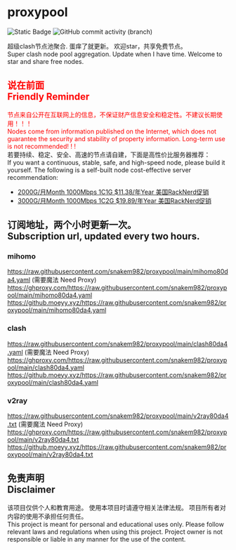# proxypool

![Static Badge](https://img.shields.io/badge/ss|ssr|vmess|vless|trojan-free-orange)
![GitHub commit activity (branch)](https://img.shields.io/github/commit-activity/w/snakem982/proxypool?color=DC52FC)


超级clash节点池聚合.
蛋痒了就更新。
欢迎star，共享免费节点。
<br/>
Super clash node pool aggregation.
Update when I have time.
Welcome to star and share free nodes.

## <font color="red">说在前面<br/>Friendly Reminder</font>
<font color="red">节点来自公开在互联网上的信息，不保证财产信息安全和稳定性。不建议长期使用！！！<br/>
Nodes come from information published on the Internet,
which does not guarantee the security and stability of property information.
Long-term use is not recommended! ! !</font><br/>
若要持续、稳定、安全、高速的节点请自建，下面是高性价比服务器推荐：<br/>
If you want a continuous, stable, safe, and high-speed node, please build it yourself.
The following is a self-built node cost-effective server recommendation:
- [2000G/月Month 1000Mbps 1C1G $11.38/年Year 美国RackNerd促销](https://my.racknerd.com/aff.php?aff=8613 "美国RackNerd")
- [3000G/月Month 1000Mbps 1C2G $19.89/年Year 美国RackNerd促销](https://my.racknerd.com/aff.php?aff=8613 "美国RackNerd")

## 订阅地址，两个小时更新一次。<br/>Subscription url, updated every two hours.
### mihomo
https://raw.githubusercontent.com/snakem982/proxypool/main/mihomo80da4.yaml  (需要魔法 Need Proxy)
https://ghproxy.com/https://raw.githubusercontent.com/snakem982/proxypool/main/mihomo80da4.yaml
https://github.moeyy.xyz/https://raw.githubusercontent.com/snakem982/proxypool/main/mihomo80da4.yaml
### clash
https://raw.githubusercontent.com/snakem982/proxypool/main/clash80da4.yaml  (需要魔法 Need Proxy)
https://ghproxy.com/https://raw.githubusercontent.com/snakem982/proxypool/main/clash80da4.yaml
https://github.moeyy.xyz/https://raw.githubusercontent.com/snakem982/proxypool/main/clash80da4.yaml
### v2ray
https://raw.githubusercontent.com/snakem982/proxypool/main/v2ray80da4.txt  (需要魔法 Need Proxy)
https://ghproxy.com/https://raw.githubusercontent.com/snakem982/proxypool/main/v2ray80da4.txt
https://github.moeyy.xyz/https://raw.githubusercontent.com/snakem982/proxypool/main/v2ray80da4.txt


## 免责声明 <br/>Disclaimer
该项目仅供个人和教育用途。
使用本项目时请遵守相关法律法规。
项目所有者对内容的使用不承担任何责任。
<br/>
This project is meant for personal and educational uses only.
Please follow relevant laws and regulations when using this project.
Project owner is not responsible or liable in any manner for the use of the content.
